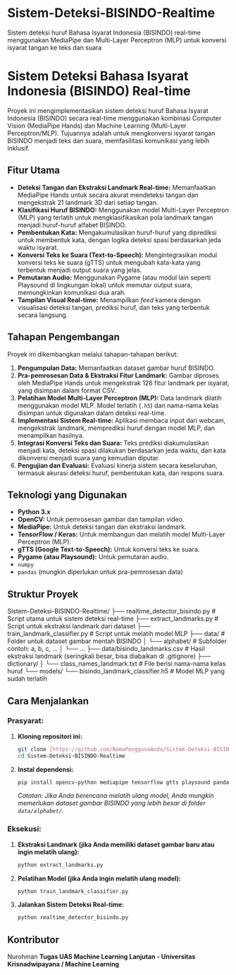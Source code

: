 # Sistem-Deteksi-BISINDO-Realtime
Sistem deteksi huruf Bahasa Isyarat Indonesia (BISINDO) real-time menggunakan MediaPipe dan Multi-Layer Perceptron (MLP) untuk konversi isyarat tangan ke teks dan suara

# Sistem Deteksi Bahasa Isyarat Indonesia (BISINDO) Real-time
Proyek ini mengimplementasikan sistem deteksi huruf Bahasa Isyarat Indonesia (BISINDO) secara real-time menggunakan kombinasi Computer Vision (MediaPipe Hands) dan Machine Learning (Multi-Layer Perceptron/MLP). Tujuannya adalah untuk mengkonversi isyarat tangan BISINDO menjadi teks dan suara, memfasilitasi komunikasi yang lebih inklusif.

## Fitur Utama
* **Deteksi Tangan dan Ekstraksi Landmark Real-time:** Memanfaatkan MediaPipe Hands untuk secara akurat mendeteksi tangan dan mengekstrak 21 landmark 3D dari setiap tangan.
* **Klasifikasi Huruf BISINDO:** Menggunakan model Multi-Layer Perceptron (MLP) yang terlatih untuk mengklasifikasikan pola landmark tangan menjadi huruf-huruf alfabet BISINDO.
* **Pembentukan Kata:** Mengakumulasikan huruf-huruf yang diprediksi untuk membentuk kata, dengan logika deteksi spasi berdasarkan jeda waktu isyarat.
* **Konversi Teks ke Suara (Text-to-Speech):** Mengintegrasikan modul konversi teks ke suara (gTTS) untuk mengubah kata-kata yang terbentuk menjadi output suara yang jelas.
* **Pemutaran Audio:** Menggunakan Pygame (atau modul lain seperti Playsound di lingkungan lokal) untuk memutar output suara, memungkinkan komunikasi dua arah.
* **Tampilan Visual Real-time:** Menampilkan *feed* kamera dengan visualisasi deteksi tangan, prediksi huruf, dan teks yang terbentuk secara langsung.

## Tahapan Pengembangan
Proyek ini dikembangkan melalui tahapan-tahapan berikut:
1.  **Pengumpulan Data:** Memanfaatkan dataset gambar huruf BISINDO.
2.  **Pra-pemrosesan Data & Ekstraksi Fitur Landmark:** Gambar diproses oleh MediaPipe Hands untuk mengekstrak 126 fitur landmark per isyarat, yang disimpan dalam format CSV.
3.  **Pelatihan Model Multi-Layer Perceptron (MLP):** Data landmark dilatih menggunakan model MLP. Model terlatih (`.h5`) dan nama-nama kelas disimpan untuk digunakan dalam deteksi real-time.
4.  **Implementasi Sistem Real-time:** Aplikasi membaca input dari webcam, mengekstrak landmark, memprediksi huruf dengan model MLP, dan menampilkan hasilnya.
5.  **Integrasi Konversi Teks dan Suara:** Teks prediksi diakumulasikan menjadi kata, deteksi spasi dilakukan berdasarkan jeda waktu, dan kata dikonversi menjadi suara yang kemudian diputar.
6.  **Pengujian dan Evaluasi:** Evaluasi kinerja sistem secara keseluruhan, termasuk akurasi deteksi huruf, pembentukan kata, dan respons suara.

## Teknologi yang Digunakan
* **Python 3.x**
* **OpenCV:** Untuk pemrosesan gambar dan tampilan video.
* **MediaPipe:** Untuk deteksi tangan dan ekstraksi landmark.
* **TensorFlow / Keras:** Untuk membangun dan melatih model Multi-Layer Perceptron (MLP).
* **gTTS (Google Text-to-Speech):** Untuk konversi teks ke suara.
* **Pygame (atau Playsound):** Untuk pemutaran audio.
* `numpy`
* `pandas` (mungkin diperlukan untuk pra-pemrosesan data)

## Struktur Proyek
Sistem-Deteksi-BISINDO-Realtime/
├── realtime_detector_bisindo.py # Script utama untuk sistem deteksi real-time
├── extract_landmarks.py         # Script untuk ekstraksi landmark dari dataset
├── train_landmark_classifier.py # Script untuk melatih model MLP
├── data/                        # Folder untuk dataset gambar mentah BISINDO
│   └── alphabet/                # Subfolder contoh: a, b, c, ...
│       └── ...
├── data/bisindo_landmarks.csv   # Hasil ekstraksi landmark (seringkali besar, bisa diabaikan di .gitignore)
├── dictionary/
│   └── class_names_landmark.txt # File berisi nama-nama kelas huruf
└── models/
└── bisindo_landmark_classifier.h5 # Model MLP yang sudah terlatih


## Cara Menjalankan
### Prasyarat:
1.  **Kloning repositori ini:**
    ```bash
    git clone [https://github.com/NamaPenggunaAnda/Sistem-Deteksi-BISINDO-Realtime.git](https://github.com/NamaPenggunaAnda/Sistem-Deteksi-BISINDO-Realtime.git)
    cd Sistem-Deteksi-BISINDO-Realtime
    ```
2.  **Instal dependensi:**
    ```bash
    pip install opencv-python mediapipe tensorflow gtts playsound pandas # playsound untuk lokal
    ```
    *Catatan: Jika Anda berencana melatih ulang model, Anda mungkin memerlukan dataset gambar BISINDO yang lebih besar di folder `data/alphabet/`.*

### Eksekusi:
1.  **Ekstraksi Landmark (jika Anda memiliki dataset gambar baru atau ingin melatih ulang):**
    ```bash
    python extract_landmarks.py
    ```
2.  **Pelatihan Model (jika Anda ingin melatih ulang model):**
    ```bash
    python train_landmark_classifier.py
    ```
3.  **Jalankan Sistem Deteksi Real-time:**
    ```bash
    python realtime_detector_bisindo.py
    ```

## Kontributor
Nurohman
**Tugas UAS Machine Learning Lanjutan - Universitas Krisnadwipayana / Machine Learning**

